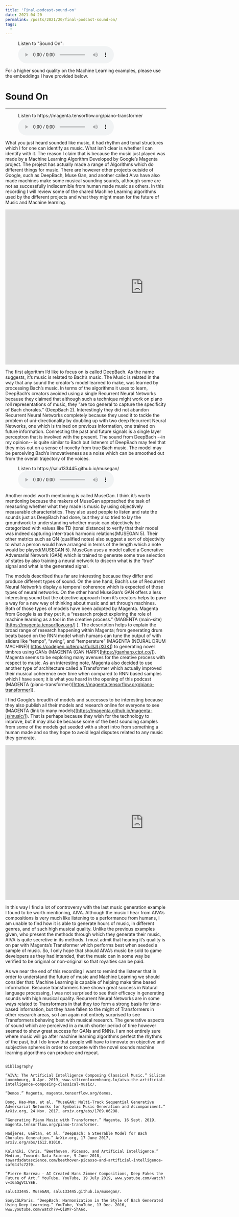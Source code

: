 ```yaml
---
title: 'Final-podcast-sound-on'
date: 2021-04-20
permalink: /posts/2021/20/final-podcast-sound-on/
tags:
  - 
---
```



<figure>
    <figcaption>Listen to "Sound On":</figcaption>
    <audio
        controls
        src="/files/alljoined.mp3">
            Your browser does not support the
            <code>audio</code> element.
    </audio>
</figure>

For a higher sound quality on the Machine Learning examples, please use the embeddings I have provided below.

# Sound On
----------------------------------------------------------------------------------------------------------------------------
<figure>
    <figcaption>Listen to https://magenta.tensorflow.org/piano-transformer</figcaption>
    <audio
        controls
        src="https://magenta.tensorflow.org/assets/piano_transformer/clair_de_lune_continuation.mp3">
            Your browser does not support the
            <code>audio</code> element.
    </audio>
</figure>


What you just heard sounded like music, it had rhythm and tonal structures which I for one can identify as music. What isn’t clear is whether I can identify with it. The reason I claim that is because the music just played was made by a Machine Learning Algorithm Developed by Google’s Magenta project. The project has actually made a range of Algorithms which do different things for music. There are however other projects outside of Google, such as DeepBach, Muse Gan, and another called Aiva have also made machines make some musical sounding sounds, although some are not as successfully indiscernible from human made music as others. In this recording I will review some of the shared Machine Learning algorithms used by the different projects and what they might mean for the future of Music and Machine learning.

<iframe width="864" height="486" src="https://www.youtube.com/embed/QiBM7-5hA6o" title="YouTube video player" frameborder="0" allow="accelerometer; autoplay; clipboard-write; encrypted-media; gyroscope; picture-in-picture" allowfullscreen></iframe>


The first algorithm I’d like to focus on is called DeepBach. As the name suggests, it’s music is related to Bach’s music. The Music is related in the way that any sound the creator’s model learned to make, was learned by processing Bach’s music. In terms of the algorithms it uses to learn, DeepBach’s creators avoided using a single Recurrent Neural Networks because they claimed that although such a technique might work on piano roll representations of music, they “are too general to capture the specificity of Bach chorales.” (DeepBach 2).  Interestingly they did not abandon Recurrent Neural Networks completely because they used it to tackle the problem of uni-directionality by doubling up with two deep Recurrent Neural Networks, one which is trained on previous information, one trained on future information. Connecting the past and future signals is a single layer perceptron that is involved with the present. The sound from DeepBach --in my opinion-- is quite similar to Bach but listeners of DeepBach may feel that they miss out on a sense of novelty from true Bach music. The model may be perceiving Bach’s innovativeness as a noise which can be smoothed out from the overall trajectory of the voices. 

<figure>
    <figcaption>Listen to https://salu133445.github.io/musegan/</figcaption>
    <audio
        controls
        src="https://salu133445.github.io/musegan/audio/best_samples.mp3">
            Your browser does not support the
            <code>audio</code> element.
    </audio>
</figure>


Another model worth mentioning is called MuseGan. I think it’s worth mentioning because the makers of MuseGan approached the task of measuring whether what they made is music by using objectively measurable characteristics. They also used people to listen and rate the sounds just as DeepBach had done, but they also tried to lay the groundwork to understanding whether music can objectively be categorized with values like TD (tonal distance) to verify that their model was indeed capturing inter-track harmonic relations(MUSEGAN 5). Their other metrics such as QN (qualified notes) also suggest a sort of objectivity to what a person would have arranged in terms of the length which a note would be played(MUSEGAN 5). MuseGan uses a model called a Generative Adversarial Network (GAN) which is trained to generate some true selection of states by also training a neural network to discern what is the “true” signal and what is the generated signal.

The models described thus far are interesting because they differ and produce different types of sound. On the one hand, Bach’s use of Recurrent Neural Network’s display a temporal coherence which is expected of those types of neural networks. On the other hand MuseGan’s GAN offers a less interesting sound but the objective approach from it’s creators helps to pave a way for a new way of thinking about music and art through machines. Both of those types of models have been adopted by Magenta. Magenta from Google is as they put it, a “research project exploring the role of machine learning as a tool in the creative process.” (MAGENTA (main-site)[https://magenta.tensorflow.org/] ). The description helps to explain the broad range of research happening within Magenta; from generating drum beats based on the RNN model which humans can tune the output of with sliders like “tempo”, “swing”, and “temperature” (MAGENTA (NEURAL DRUM MACHINE)[ https://codepen.io/teropa/full/JLjXGK]) to generating novel timbres using GANs (MAGENTA (GAN HARP)[https://ganharp.ctpt.co/]). Magenta seems to be exploring many avenues for the creative process with respect to music. As an interesting note, Magenta also decided to use another type of architecture called a Transformer which actually improved their musical coherence over time when compared to RNN based samples which I have seen; it is what you heard in the opening of this podcast (MAGENTA (piano-transformer)[https://magenta.tensorflow.org/piano-transformer]).

I find Google’s breadth of models and successes to be interesting because they also publish all their models and research online for everyone to see (MAGENTA (link to many models)[https://magenta.github.io/magenta-js/music/]). That is perhaps because they wish for the technology to improve, but it may also be because some of the best sounding samples from some of the models get seeded with a short intro from something a human made and so they hope to avoid legal disputes related to any music they generate. 


<iframe width="864" height="486" src="https://www.youtube.com/embed/Emidxpkyk6o" title="YouTube video player" frameborder="0" allow="accelerometer; autoplay; clipboard-write; encrypted-media; gyroscope; picture-in-picture" allowfullscreen></iframe>


In this way I find a lot of controversy with the last music generation example I found to be worth mentioning, AIVA. Although the music I hear from AIVA’s compositions is very much like listening to a performance from humans, I am unable to find how it is able to generate hours of music, in different genres, and of such high musical quality. Unlike the previous examples given, who present the methods through which they generate their music, AIVA is quite secretive in its methods. I must admit that hearing it’s quality is on par with Magenta’s Transformer which performs best when seeded a sample of music. So, I only hope that should AIVA’s music be sold to game developers as they had intended, that the music can in some way be verified to be original or non-original so that royalties can be paid.


As we near the end of this recording I want to remind the listener that in order to understand the future of music and Machine Learning we should consider that: Machine Learning is capable of helping make time based information. Because transformers have shown great success in Natural language processing, I was not surprised to see their efficacy in generating sounds with high musical quality. Recurrent Neural Networks are in some ways related to Transformers in that they too form a strong basis for time-based information, but they have fallen to the might of Transformers in other research areas, so I am again not entirely surprised to see Transformers behaving best with musical research. The generative aspects of sound which are perceived in a much shorter period of time however seemed to show great success for GANs and RNNs. I am not entirely sure where music will go after machine learning algorithms perfect the rhythms of the past, but I do know that people will have to innovate on objective and subjective spheres in order to compete with the novel sounds machine learning algorithms can produce and repeat.







```

Bibliography

“AIVA: The Artificial Intelligence Composing Classical Music.” Silicon Luxembourg, 8 Apr. 2019, www.siliconluxembourg.lu/aiva-the-artificial-intelligence-composing-classical-music/.

“Demos.” Magenta, magenta.tensorflow.org/demos.

Dong, Hao-Wen, et al. “MuseGAN: Multi-Track Sequential Generative Adversarial Networks for Symbolic Music Generation and Accompaniment.” ArXiv.org, 24 Nov. 2017, arxiv.org/abs/1709.06298.

“Generating Piano Music with Transformer.” Magenta, 16 Sept. 2019, magenta.tensorflow.org/piano-transformer.

Hadjeres, Gaëtan, et al. “DeepBach: a Steerable Model for Bach Chorales Generation.” ArXiv.org, 17 June 2017, arxiv.org/abs/1612.01010.

Kalahiki, Chris. “Beethoven, Picasso, and Artificial Intelligence.” Medium, Towards Data Science, 9 June 2018, towardsdatascience.com/beethoven-picasso-and-artificial-intelligence-caf644fc72f9.

“Pierre Barreau - AI Created Hans Zimmer Compositions, Deep Fakes the Future of Art.” YouTube, YouTube, 19 July 2019, www.youtube.com/watch?v=I6aGgVCLYEE.

salu133445. MuseGAN, salu133445.github.io/musegan/.

SonyCSLParis. “DeepBach: Harmonization in the Style of Bach Generated Using Deep Learning.” YouTube, YouTube, 13 Dec. 2016, www.youtube.com/watch?v=QiBM7-5hA6o.

```

